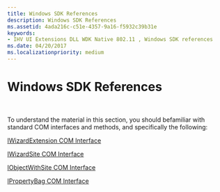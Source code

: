 ```yaml
---
title: Windows SDK References
description: Windows SDK References
ms.assetid: 4ada216c-c51e-4357-9a16-f5932c39b31e
keywords:
- IHV UI Extensions DLL WDK Native 802.11 , Windows SDK references
ms.date: 04/20/2017
ms.localizationpriority: medium
---
```


# Windows SDK References




 

To understand the material in this section, you should befamiliar with standard COM interfaces and methods, and specifically the following:

[IWizardExtension COM Interface](http://go.microsoft.com/fwlink/p/?linkid=56607)

[IWizardSite COM Interface](http://go.microsoft.com/fwlink/p/?linkid=56608)

[IObjectWithSite COM Interface](http://go.microsoft.com/fwlink/p/?linkid=56609)

[IPropertyBag COM Interface](http://go.microsoft.com/fwlink/p/?linkid=56610)

 

 





